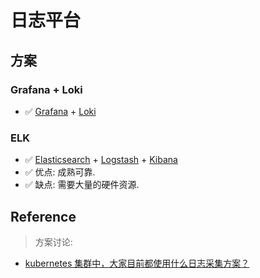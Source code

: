# 日志平台

## 方案

### Grafana + Loki

- ✅ [Grafana](https://github.com/grafana/grafana) + [Loki](https://github.com/grafana/loki)

### ELK

- ✅ [Elasticsearch](https://github.com/elastic/elasticsearch) + [Logstash](https://github.com/elastic/logstash) + [Kibana](https://github.com/elastic/kibana)
- ✅ 优点: 成熟可靠.
- ✅ 缺点: 需要大量的硬件资源.

## Reference

> 方案讨论:

- [kubernetes 集群中，大家目前都使用什么日志采集方案？](https://hk.v2ex.com/t/1011235)
